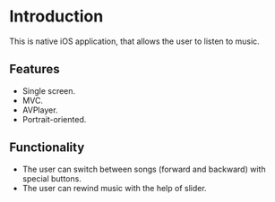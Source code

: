 # Introduction
This is native iOS application, that allows the user to listen to music.

## Features
- Single screen.
- MVC.
- AVPlayer.
- Portrait-oriented.

## Functionality
- The user can switch between songs (forward and backward) with special buttons.
- The user can rewind music with the help of slider.
